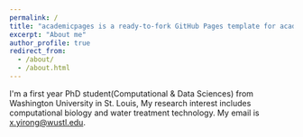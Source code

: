 ```yaml
---
permalink: /
title: "academicpages is a ready-to-fork GitHub Pages template for academic personal websites"
excerpt: "About me"
author_profile: true
redirect_from: 
  - /about/
  - /about.html
---
```


I'm a first year PhD student(Computational & Data Sciences) from Washington University in St. Louis, My research interest includes computational biology and water treatment technology. My email is x.yirong@wustl.edu.
